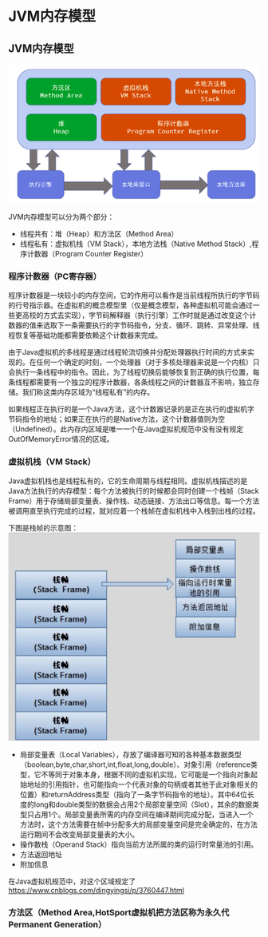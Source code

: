 # JVM内存模型

## JVM内存模型

![JVM内存模型](img/3.png)

JVM内存模型可以分为两个部分：
  * 线程共有：堆（Heap）和方法区（Method Area）
  * 线程私有：虚拟机栈（VM Stack），本地方法栈（Native Method Stack）,程序计数器（Program Counter Register）

### 程序计数器（PC寄存器）
程序计数器是一块较小的内存空间，它的作用可以看作是当前线程所执行的字节码的行号指示器。在虚拟机的概念模型里（仅是概念模型，各种虚拟机可能会通过一些更高校的方式去实现），字节码解释器（执行引擎）工作时就是通过改变这个计数器的值来选取下一条需要执行的字节码指令，分支、循环、跳转、异常处理、线程恢复等基础功能都需要依赖这个计数器来完成。

由于Java虚拟机的多线程是通过线程轮流切换并分配处理器执行时间的方式来实现的。在任何一个确定的时刻，一个处理器（对于多核处理器来说是一个内核）只会执行一条线程中的指令。因此，为了线程切换后能够恢复到正确的执行位置，每条线程都需要有一个独立的程序计数器，各条线程之间的计数器互不影响，独立存储。我们称这类内存区域为“线程私有”的内存。

如果线程正在执行的是一个Java方法，这个计数器记录的是正在执行的虚拟机字节码指令的地址；如果正在执行的是Native方法，这个计数器值则为空（Undefined）。此内存内区域是唯一一个在Java虚拟机规范中没有没有规定OutOfMemoryError情况的区域。

### 虚拟机栈（VM Stack）
Java虚拟机栈也是线程私有的，它的生命周期与线程相同。虚拟机栈描述的是Java方法执行的内存模型：每个方法被执行的时候都会同时创建一个栈帧（Stack Frame）用于存储局部变量表、操作栈、动态链接、方法出口等信息。每一个方法被调用直至执行完成的过程，就对应着一个栈帧在虚拟机栈中入栈到出栈的过程。

下图是栈帧的示意图：
![](img/stackframe.png)

  * 局部变量表（Local Variables），存放了编译器可知的各种基本数据类型（boolean,byte,char,short,int,float,long,double）、对象引用（reference类型，它不等同于对象本身，根据不同的虚拟机实现，它可能是一个指向对象起始地址的引用指针，也可能指向一个代表对象的句柄或者其他于此对象相关的位置）和returnAddress类型（指向了一条字节码指令的地址）。其中64位长度的long和double类型的数据会占用2个局部变量空间（Slot），其余的数据类型只占用1个。局部变量表所需的内存空间在编译期间完成分配，当进入一个方法时，这个方法需要在帧中分配多大的局部变量空间是完全确定的，在方法运行期间不会改变局部变量表的大小。
  * 操作数栈（Operand Stack）指向当前方法所属的类的运行时常量池的引用。  
  * 方法返回地址
  * 附加信息

在Java虚拟机规范中，对这个区域规定了
https://www.cnblogs.com/dingyingsi/p/3760447.html




### 方法区（Method Area,HotSport虚拟机把方法区称为永久代Permanent Generation）
